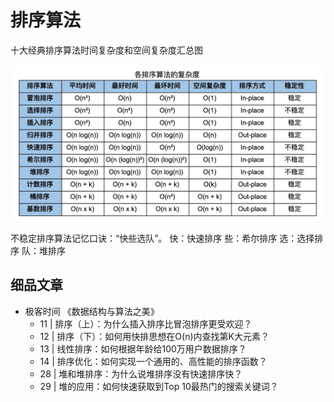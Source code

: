 # 排序算法

十大经典排序算法时间复杂度和空间复杂度汇总图

![](./images/array-sorting-algo.jpg)


不稳定排序算法记忆口诀：“快些选队”。
快：快速排序
些：希尔排序
选：选择排序
队：堆排序


## 细品文章

- 极客时间 《数据结构与算法之美》
    - 11 | 排序（上）：为什么插入排序比冒泡排序更受欢迎？
    - 12 | 排序（下）：如何用快排思想在O(n)内查找第K大元素？
    - 13 | 线性排序：如何根据年龄给100万用户数据排序？
    - 14 | 排序优化：如何实现一个通用的、高性能的排序函数？
    - 28 | 堆和堆排序：为什么说堆排序没有快速排序快？
    - 29 | 堆的应用：如何快速获取到Top 10最热门的搜索关键词？